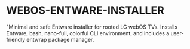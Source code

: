 # WEBOS-ENTWARE-INSTALLER
"Minimal and safe Entware installer for rooted LG webOS TVs. Installs Entware, bash, nano-full, colorful CLI environment, and includes a user-friendly entwrap package manager.
